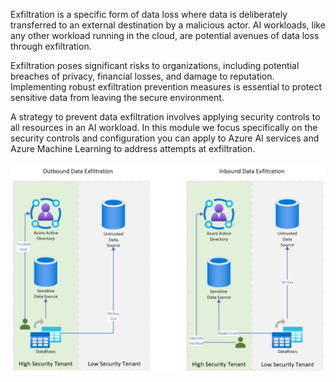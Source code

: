 Exfiltration is a specific form of data loss where data is deliberately transferred to an external destination by a malicious actor. AI workloads, like any other workload running in the cloud, are potential avenues of data loss through exfiltration.

Exfiltration poses significant risks to organizations, including potential breaches of privacy, financial losses, and damage to reputation. Implementing robust exfiltration prevention measures is essential to protect sensitive data from leaving the secure environment.

A strategy to prevent data exfiltration involves applying security controls to all resources in an AI workload. In this module we focus specifically on the security controls and configuration you can apply to Azure AI services and Azure Machine Learning to address attempts at exfiltration.

[![Diagram of a high security tenant transferring data to a low security tenant that then has access to output data to untrusted data sources.](../media/exfiltration-inbound-outbound.svg)](../media/exfiltration-inbound-outbound-big.png#lightbox)
